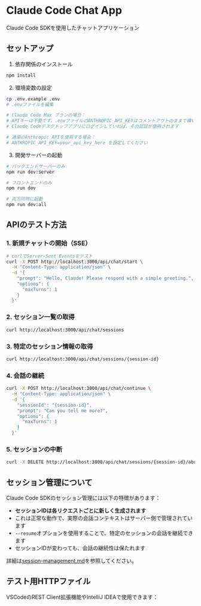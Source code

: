 # Claude Code Chat App

Claude Code SDKを使用したチャットアプリケーション

## セットアップ

1. 依存関係のインストール
```bash
npm install
```

2. 環境変数の設定
```bash
cp .env.example .env
# .envファイルを編集

# Claude Code Max プランの場合：
# APIキーは不要です。.envファイルのANTHROPIC_API_KEYはコメントアウトのままで構いません
# Claude Codeデスクトップアプリにログインしていれば、その認証が使用されます

# 通常のAnthropic APIを使用する場合：
# ANTHROPIC_API_KEY=your_api_key_here を設定してください
```

3. 開発サーバーの起動
```bash
# バックエンドサーバーのみ
npm run dev:server

# フロントエンドのみ
npm run dev

# 両方同時に起動
npm run dev:all
```

## APIのテスト方法

### 1. 新規チャットの開始（SSE）

```bash
# curlでServer-Sent Eventsをテスト
curl -X POST http://localhost:3000/api/chat/start \
  -H "Content-Type: application/json" \
  -d '{
    "prompt": "Hello, Claude! Please respond with a simple greeting.",
    "options": {
      "maxTurns": 1
    }
  }'
```

### 2. セッション一覧の取得

```bash
curl http://localhost:3000/api/chat/sessions
```

### 3. 特定のセッション情報の取得

```bash
curl http://localhost:3000/api/chat/sessions/{session-id}
```

### 4. 会話の継続

```bash
curl -X POST http://localhost:3000/api/chat/continue \
  -H "Content-Type: application/json" \
  -d '{
    "sessionId": "{session-id}",
    "prompt": "Can you tell me more?",
    "options": {
      "maxTurns": 1
    }
  }'
```

### 5. セッションの中断

```bash
curl -X DELETE http://localhost:3000/api/chat/sessions/{session-id}/abort
```

## セッション管理について

Claude Code SDKのセッション管理には以下の特徴があります：

- **セッションIDは各リクエストごとに新しく生成されます**
- これは正常な動作で、実際の会話コンテキストはサーバー側で管理されています
- `--resume`オプションを使用することで、特定のセッションの会話を継続できます
- セッションIDが変わっても、会話の継続性は保たれます

詳細は[session-management.md](docs/session-management.md)を参照してください。

## テスト用HTTPファイル

VSCodeのREST Client拡張機能やIntelliJ IDEAで使用できます：